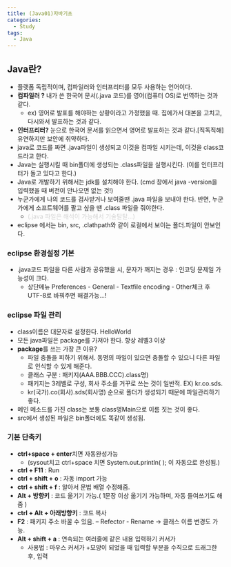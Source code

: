 ```yaml
---
title: (Java01)자바기초
categories:
  - Study
tags:
  - Java
---
```


## Java란?
* 플랫폼 독립적이며, 컴파일러와 인터프리터를 모두 사용하는 언어이다.
* **컴파일러 ?** 내가 쓴 한국어 문서(.java 코드)를 영어(컴퓨터 OS)로 번역하는 것과 같다.
  - ex) 영어로 발표를 해야하는 상황이라고 가정했을 때. 집에가서 대본을 고치고, 다시와서 발표하는 것과 같다.
* **인터프리터?** 눈으로 한국어 문서를 읽으면서 영어로 발표하는 것과 같다.[직독직해] 유연하지만 보안에 취약하다.
* java로 코드를 짜면 .java파일이 생성되고 이것을 컴파일 시키는데, 이것을 class코드라고 한다.
* Java는 실행시킬 때 bin폴더에 생성되는 .class파일을 실행시킨다. (이를 인터프리터가 돌고 있다고 한다.)
* Java로 개발하기 위해서는 jdk를 설치해야 한다. (cmd 창에서 java -version을 입력했을 때 버전이 안나오면 없는 것!)
* 누군가에게 나의 코드를 검사받거나 보여줄땐 .java 파일을 보내야 한다. 반면, 누군가에게 소프트웨어를 팔고 싶을 땐 .class 파일을 줘야한다. 
  - <span style="color:lightgray">(.java 파일은 해석이 가능해서 기술탈탈...)</span>
* eclipse 에서는 bin, src, .clathpath와 같이 로컬에서 보이는 폴더.파일이 안보인다.



### eclipse 환경설정 기본
* .java코드 파일을 다른 사람과 공유했을 시, 문자가 깨지는 경우 : 인코딩 문제일 가능성이 크다.
  * 상단메뉴 Preferences - General - Textfile encoding - Other체크 후 UTF-8로 바꿔주면 해결가능...!



### eclipse 파일 관리
* class이름은 대문자로 설정한다. HelloWorld
* 모든 java파일은 package를 가져야 한다. 항상 레벨3 이상
* **package**를 쓰는 가장 큰 이유?
  * 파일 충돌을 피하기 위해서. 동명의 파일이 있으면 충돌할 수 있으니 다른 파일로 인식할 수 있게 해준다. 
  * 클래스 구분 : 패키지(AAA.BBB.CCC).class명)
  * 패키지는 3레벨로 구성, 회사 주소를 거꾸로 쓰는 것이 일반적. EX) kr.co.sds.
  * kr(국가).co(회사).sds(회사명) 순으로 폴더가 생성되기 때문에 파일관리하기 좋다.
* 메인 메소드를 가진 class는 보통 class명Main으로 이름 짓는 것이 좋다.
* src에서 생성된 파일은 bin폴더에도 똑같이 생성됨.



### 기본 단축키
* **ctrl+space + enter**치면 자동완성가능
  * (sysout치고 ctrl+space 치면 System.out.println( ); 이 자동으로 완성됨.)
* **ctrl + F11** : Run
* **ctrl + shift + o** : 자동 import 가능
* **ctrl + shift + f** : 알아서 문법 배열 수정해줌.
* **Alt + 방향키** : 코드 옮기기 가능.( 1문장 이상 옮기기 가능하며, 자동 들여쓰기도 해줌 )
* **ctrl + Alt + 아래방향키** : 코드 복사
* **F2** : 패키지 주소 바꿀 수 있음. – Refector - Rename -> 클래스 이름 변경도 가능.
* **Alt + shift + a** : 연속되는 여러줄에 같은 내용 입력하기 커서가 
  * 사용법 : 마우스 커서가 +모양이 되었을 때 입력할 부분을 수직으로 드래그한 후, 입력
